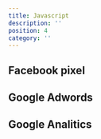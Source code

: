 ```yaml
---
title: Javascript
description: ''
position: 4
category: ''
---
```


## Facebook pixel

## Google Adwords

## Google Analitics